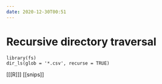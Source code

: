 ```yaml
---
date: 2020-12-30T00:51
---
```


# Recursive directory traversal

	library(fs)
    dir_ls(glob = '*.csv', recurse = TRUE)

[[[R]]]
[[snips]]